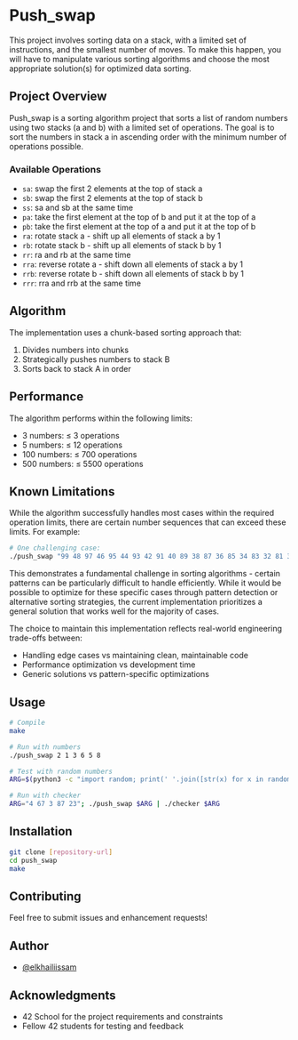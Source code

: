 # Push_swap

This project involves sorting data on a stack, with a limited set of instructions, and the smallest number of moves. To make this happen, you will have to manipulate various sorting algorithms and choose the most appropriate solution(s) for optimized data sorting.

## Project Overview

Push_swap is a sorting algorithm project that sorts a list of random numbers using two stacks (a and b) with a limited set of operations. The goal is to sort the numbers in stack a in ascending order with the minimum number of operations possible.

### Available Operations

- `sa`: swap the first 2 elements at the top of stack a
- `sb`: swap the first 2 elements at the top of stack b
- `ss`: sa and sb at the same time
- `pa`: take the first element at the top of b and put it at the top of a
- `pb`: take the first element at the top of a and put it at the top of b
- `ra`: rotate stack a - shift up all elements of stack a by 1
- `rb`: rotate stack b - shift up all elements of stack b by 1
- `rr`: ra and rb at the same time
- `rra`: reverse rotate a - shift down all elements of stack a by 1
- `rrb`: reverse rotate b - shift down all elements of stack b by 1
- `rrr`: rra and rrb at the same time

## Algorithm

The implementation uses a chunk-based sorting approach that:
1. Divides numbers into chunks
2. Strategically pushes numbers to stack B
3. Sorts back to stack A in order

## Performance

The algorithm performs within the following limits:
- 3 numbers: ≤ 3 operations
- 5 numbers: ≤ 12 operations
- 100 numbers: ≤ 700 operations
- 500 numbers: ≤ 5500 operations

## Known Limitations

While the algorithm successfully handles most cases within the required operation limits, there are certain number sequences that can exceed these limits. For example:

```bash
# One challenging case:
./push_swap "99 48 97 46 95 44 93 42 91 40 89 38 87 36 85 34 83 32 81 30 79 28 77 26 75 24 73 22 71 20 69 18 67 16 65 14 63 12 61 10 59 8 57 6 55 4 53 2 51 0 98 47 96 45 94 43 92 41 90 39 88 37 86 35 84 33 82 31 80 29 78 27 76 25 74 23 72 21 70 19 68 17 66 15 64 13 62 11 60 9 58 7 56 5 54 3 52 1 50 49"
```

This demonstrates a fundamental challenge in sorting algorithms - certain patterns can be particularly difficult to handle efficiently. While it would be possible to optimize for these specific cases through pattern detection or alternative sorting strategies, the current implementation prioritizes a general solution that works well for the majority of cases.

The choice to maintain this implementation reflects real-world engineering trade-offs between:
- Handling edge cases vs maintaining clean, maintainable code
- Performance optimization vs development time
- Generic solutions vs pattern-specific optimizations

## Usage

```bash
# Compile
make

# Run with numbers
./push_swap 2 1 3 6 5 8

# Test with random numbers
ARG=$(python3 -c "import random; print(' '.join([str(x) for x in random.sample(range(-50, 50), 100)]))"); ./push_swap $ARG | wc -l

# Run with checker
ARG="4 67 3 87 23"; ./push_swap $ARG | ./checker $ARG
```

## Installation

```bash
git clone [repository-url]
cd push_swap
make
```

## Contributing

Feel free to submit issues and enhancement requests!

## Author

- [@elkhailiissam](https://github.com/issamelkhaili)

## Acknowledgments

- 42 School for the project requirements and constraints
- Fellow 42 students for testing and feedback
